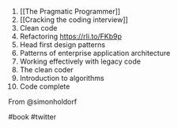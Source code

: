 1. [[The Pragmatic Programmer]]
2. [[Cracking the coding interview]]
3. Clean code
4. Refactoring https://rli.to/FKb9p
5. Head first design patterns 
6. Patterns of enterprise application architecture 
7. Working effectively with legacy code
8. The clean coder
9. Introduction to algorithms 
10. Code complete 

From @simonholdorf 

#book #twitter